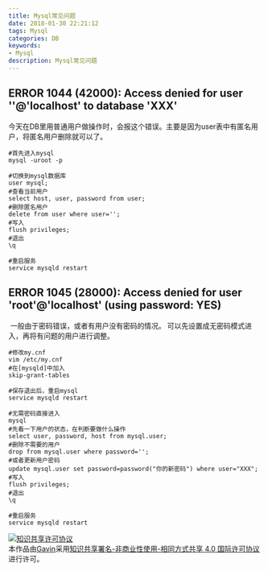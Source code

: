 ```yaml
---
title: Mysql常见问题
date: 2018-01-30 22:21:12
tags: Mysql
categories: DB
keywords: 
- Mysql
description: Mysql常见问题
---
```


## ERROR 1044 (42000): Access denied for user ''@'localhost' to database 'XXX'

​	今天在DB里用普通用户做操作时，会报这个错误。主要是因为user表中有匿名用户，将匿名用户删除就可以了。

```
#首先进入mysql
mysql -uroot -p

#切换到mysql数据库
user mysql;
#查看当前用户
select host, user, password from user;
#删除匿名用户
delete from user where user='';
#写入
flush privileges;
#退出
\q

#重启服务
service mysqld restart
```

## ERROR 1045 (28000): Access denied for user 'root'@'localhost' (using password: YES)

​	一般由于密码错误，或者有用户没有密码的情况。	可以先设置成无密码模式进入，再将有问题的用户进行调整。

```
#修改my.cnf
vim /etc/my.cnf
#在[mysqld]中加入
skip-grant-tables

#保存退出后，重启mysql
service mysqld restart

#无需密码直接进入
mysql
#先看一下用户的状态，在判断要做什么操作
select user, password, host from mysql.user;
#删除不需要的用户
drop from mysql.user where password='';
#或者更新用户密码
update mysql.user set password=password("你的新密码") where user="XXX";
#写入
flush privileges;
#退出
\q

#重启服务
service mysqld restart
```



<a rel="license" href="http://creativecommons.org/licenses/by-nc-sa/4.0/"><img alt="知识共享许可协议" style="border-width:0" src="https://i.creativecommons.org/l/by-nc-sa/4.0/88x31.png" /></a><br />本作品由<a xmlns:cc="http://creativecommons.org/ns#" href="http://wonius.top/" property="cc:attributionName" rel="cc:attributionURL">Gavin</a>采用<a rel="license" href="http://creativecommons.org/licenses/by-nc-sa/4.0/">知识共享署名-非商业性使用-相同方式共享 4.0 国际许可协议</a>进行许可。